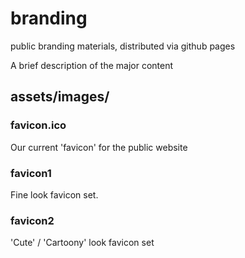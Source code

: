 # branding

public branding materials, distributed via github pages

A brief description of the major content

## assets/images/

### favicon.ico 

Our current 'favicon' for the public website

### favicon1 

Fine look favicon set.


### favicon2

'Cute' / 'Cartoony' look favicon set
